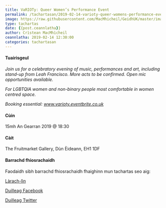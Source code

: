 ```yaml
---
title: VaRIOTy: Queer Women’s Performance Event
permalink: /tachartasan/2019-02-14-varioty-queer-womens-performance-event/
image: https://raw.githubusercontent.com/MacMhicheil/GeidhUK/master/images/2019-03-30-feis-proise-tar-ghneiteach-na-h-alba-2019.jpg
type: tachartas
date: {{post.ceannlatha}}
author: Crìstean MacMhìcheil
ceannlatha: 2019-02-14 12:30:00
categories: tachartasan
---
```


#### Tuairisgeul

_Join us for a celebratory evening of music, performances and art, including stand-up from Leah Francisco. More acts to be confirmed. Open mic opportunities available._

_For LGBTQIA women and non-binary people most comfortable in women centred space._

_Booking essential: <a href="http://www.varioty.eventbrite.co.uk">www.varioty.eventbrite.co.uk</a>_

#### Cùin

15mh An Gearran 2019 @ 18:30

#### Càit

The Fruitmarket Gallery, Dùn Èideann, EH1 1DF

#### Barrachd fhiosrachaidh

Faodaidh sibh barrachd fhiosrachaidh fhaighinn mun tachartas seo aig:

[Làrach-lìn ](https://www.eventbrite.co.uk/e/trans-pride-scotland-in-dundee-tickets-54539907331)

[Duilleag Facebook ]()

[Duilleag Twitter ]()
